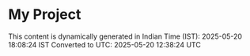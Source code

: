 # My Project

This content is dynamically generated in Indian Time (IST): 2025-05-20 18:08:24 IST
Converted to UTC: 2025-05-20 12:38:24 UTC
